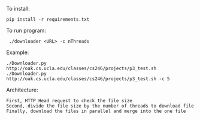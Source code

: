 
To install:

    pip install -r requirements.txt 

To run program:
    
     ./downloader <URL> -c nThreads
 
Example:

    ./Downloader.py http://oak.cs.ucla.edu/classes/cs246/projects/p3_test.sh
    ./Downloader.py http://oak.cs.ucla.edu/classes/cs246/projects/p3_test.sh -c 5


Architecture:

    First, HTTP Head request to check the file size
    Second, divide the file size by the number of threads to download file
    Finally, download the files in parallel and merge into the one file
    